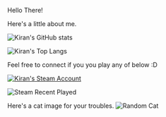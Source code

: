 Hello There!

Here's a little about me.

![Kiran's GitHub stats](https://github-readme-stats.vercel.app/api?username=KiranReddy0808&layout=compact&hide_borer=true)

![Kiran's Top Langs](https://github-readme-stats.vercel.app/api/top-langs/?username=KiranReddy0808&layout=compact&hide_border=true)

Feel free to connect if you you play any of below :D

[![Kiran's Steam Account](https://img.shields.io/badge/Steam-MasterSoda-red)](https://steamcommunity.com/profiles/76561198843410510/)

![Steam Recent Played](https://walrus-app-lrhok.ondigitalocean.app/steam/76561198843410510/summary/svg)

Here's a cat image for your troubles.
![Random Cat](https://walrus-app-lrhok.ondigitalocean.app/catto)
